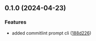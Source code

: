 

## 0.1.0 (2024-04-23)


### Features

* added commitlint prompt cli ([188d226](https://github.com/bikrantlabs/try-commits/commit/188d2261fe93744bd2b9d050400d4fac4518e8b2))
